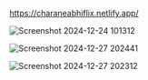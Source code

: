 https://charaneabhiflix.netlify.app/

![Screenshot 2024-12-24 101312](https://github.com/user-attachments/assets/deae1e92-c4c7-41f9-ad91-f1bcc6c620a9)



![Screenshot 2024-12-27 202441](https://github.com/user-attachments/assets/daefa036-0b79-4562-9ac7-94373038e041)

![Screenshot 2024-12-27 202312](https://github.com/user-attachments/assets/8e1e207c-f228-47d6-bb38-db95b2e95edb)

